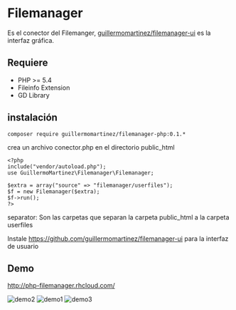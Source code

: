# Filemanager
Es el conector del Filemanger, [guillermomartinez/filemanager-ui](https://github.com/guillermomartinez/filemanager-ui) es la interfaz gráfica.

## Requiere
- PHP >= 5.4
- Fileinfo Extension
- GD Library

## instalación
```
composer require guillermomartinez/filemanager-php:0.1.*
```
crea un archivo conector.php en el directorio public_html

```
<?php
include("vendor/autoload.php");
use GuillermoMartinez\Filemanager\Filemanager;

$extra = array("source" => "filemanager/userfiles");
$f = new Filemanager($extra);
$f->run();
?>
```
separator: Son las carpetas que separan la carpeta public_html a la carpeta userfiles

Instale https://github.com/guillermomartinez/filemanager-ui para la interfaz de usuario

## Demo
http://php-filemanager.rhcloud.com/

![demo2](https://cloud.githubusercontent.com/assets/5642429/8630887/aec46114-2731-11e5-9a7b-907127d77891.jpg)
![demo1](https://cloud.githubusercontent.com/assets/5642429/8630885/ae7e7122-2731-11e5-88bb-b8fd2f5ae9a5.jpg)
![demo3](https://cloud.githubusercontent.com/assets/5642429/8630886/aeaa1b7e-2731-11e5-9097-cafeefba1aea.jpg)

